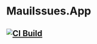 # MauiIssues.App
## [![CI Build](https://github.com/williambuchanan2/MauiIssues.App/actions/workflows/main.yml/badge.svg?branch=master)](https://github.com/williambuchanan2/MauiIssues.App/actions/workflows/main.yml)
